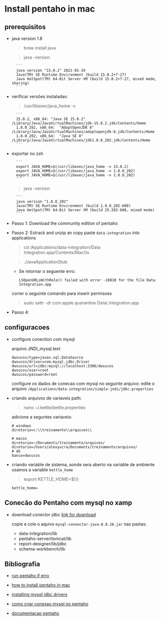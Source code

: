 # Install pentaho in mac

## prerequisitos

- java version 1.8

    > brew install java

    > java -version

        ```
        java version "15.0.2" 2021-01-19
        Java(TM) SE Runtime Environment (build 15.0.2+7-27)
        Java HotSpot(TM) 64-Bit Server VM (build 15.0.2+7-27, mixed mode, sharing)
        ```
- verificar versões instaladas:
        
    > /usr/libexec/java_home -v

        ```
        15.0.2, x86_64:	"Java SE 15.0.2"	/Library/Java/JavaVirtualMachines/jdk-15.0.2.jdk/Contents/Home
        1.8.0_282, x86_64:	"AdoptOpenJDK 8"	/Library/Java/JavaVirtualMachines/adoptopenjdk-8.jdk/Contents/Home
        1.8.0_202, x86_64:	"Java SE 8"	/Library/Java/JavaVirtualMachines/jdk1.8.0_202.jdk/Contents/Home
        ```
        
- exportar no zsh

        ```
        export JAVA_HOME=$(/usr/libexec/java_home -v 15.0.2)
        export JAVA_HOME=$(/usr/libexec/java_home -v 1.8.0_202)
        export JAVA_HOME=$(/usr/libexec/java_home -v 1.8.0_202)
        ```
    > java -version

        ```
        java version "1.8.0_202"
        Java(TM) SE Runtime Environment (build 1.8.0_202-b08)
        Java HotSpot(TM) 64-Bit Server VM (build 25.202-b08, mixed mode)
        ```

* Passo 1: Download the community edition of pentaho

* Passo 2: Extrack and unzip an copy paste `data-integration` into applications

    > cd /Applications/data-integration/Data Integration.app/Contents/MacOs

    > ./JavaApplicationStub

    - Se retornar o seguente erro:

        ```
        LSOpenURLsWithRole() failed with error -10810 for the file Data Integration.app
        ```
    correr o seguinte comando para inserir permisoes
    > sudo xattr -dr com.apple.quarantine Data\ Integration.app

* Passo 4: 

## configuracoes

- configure conection com mysql

    arquivo JNDI_mysql.text
    ```
    dwsucos/type=javax.sql.DataSource
    dwsucos/driver=com.mysql.jdbc.Driver
    dwsucos/url=jdbc:mysql://localhost:3306/dwsucos
    dwsucos/user=root
    dwsucos/password=root
    ```
    configure os dados de conecao com mysql no seguinte arquivo:
    edite o arquivo `/Applications/data-integration/simple-jndi/jdbc.properties`

- criando arquivos de variaveis
    path:
    > nano ~/.kettle/kettle.properties

    adicione a seguntes variaveis:
    ```
    # windows
    diretorio=c:\\treinamento\\arquivos\\

    # macos
    diretorio=~/Documents/treinamento/arquivos/
    diretorio=/Users/alexyucra/Documents/treinamento/arquivos/
    # db
    banco=dwsucos
    ```
- criando variable de sistema, aonde sera aberto na variable de ambiente usamos a variable `kettle_home`

    > export KETTLE_HOME=$(/<path>)

    ```
    kettle_home=
    ```

## Conecão do Pentaho com mysql no xamp

- download conector jdbc [link for download](https://dev.mysql.com/downloads/connector/j/)

    copie e cole o aquivo `mysql-connector-java-8.0.26.jar` nas pastas:
    - data-integration/lib
    - pentaho-server/tomcat/lib
    - report-designer/lib/jdbc
    - schema-workbench/lib


## Bibliografia

- [run pentaho if erro](https://andres.jaimes.net/1388/running-pentaho-spoon-on-mac-osx/)
- [how to install pentaho in mac](https://medium.com/@originaleye/how-to-install-pentaho-8-2-on-a-mac-4e4f8d526df2)

- [installing mysql jdbc drivers](http://holowczak.com/installing-mysql-jdbc-drivers-in-pentaho-data-integration-and-ba-server-tools/)
- [como criar conexao mysql no pentaho](http://etlnapratica.blogspot.com/2016/07/como-criar-conexao-mysql-no-spoon.html)
- [documentacao pentaho](https://help.hitachivantara.com/Documentation/Pentaho/7.1/0H0/Specify_Data_Connections_for_the_Pentaho_Server/Define_Data_Connections_for_the_Pentaho_Server)


